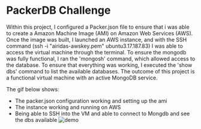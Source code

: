 # PackerDB Challenge

Within this project, I configured a Packer.json file to ensure that i was able to create a Amazon Machine Image (AMI) on Amazon Web Services (AWS). Once the image was built, I launched an AWS instance, and with the SSH command (ssh -i "airidas-awskey.pem" ubuntu3.17.187.83) I was able to access the virtual machine through the terminal. To ensure the mongodb was fully functional, I ran the 'mongosh' command, which allowed access to the database. To ensure that everything was working, I executed the 'show dbs' command to list the available databases. The outcome of this project is a functional virtual machine with an active MongoDB service.



The gif below shows:
-  The packer.json configuration working and setting up the ami
-  The instance working and running on AWS
-  Being able to SSH into the VM and able to connect to Mongdb and see the dbs available 
![demo](./Recording%202023-01-31%20at%2015.28.52.gif)
